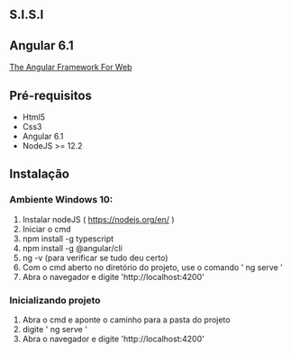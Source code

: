 ## S.I.S.I

## Angular 6.1

[The Angular Framework For Web](https://angular.io/docs)

## Pré-requisitos

- Html5
- Css3
- Angular 6.1
- NodeJS >= 12.2

## Instalação

### Ambiente Windows 10:

1. Instalar nodeJS ( https://nodejs.org/en/ )
2. Iniciar o cmd
3. npm install -g typescript
4. npm install -g @angular/cli
5. ng -v (para verificar se tudo deu certo)
6. Com o cmd aberto no diretório do projeto, use o comando ' ng serve '
7. Abra o navegador e digite 'http://localhost:4200'

### Inicializando projeto

1. Abra o cmd e aponte o caminho para a pasta do projeto
2. digite ' ng serve '
3. Abra o navegador e digite 'http://localhost:4200'

